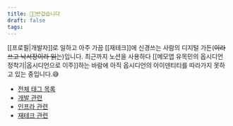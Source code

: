```yaml
---
title: 🖐🏻반갑습니다
draft: false
tags:
---
```

[[프로필|개발자]]로 일하고 아주 가끔 [[재테크]]에 신경쓰는 사람의 디지털 가든(~~이라 쓰고 낙서장이라 읽는~~)입니다. 최근까지 노션을 사용하다 [[메모앱 유목민의 옵시디언 정착기|옵시디언으로 이주]]하는 바람에 아직 옵시디언의 아이덴티티를 따라가지 못하고 있는 중입니다.😅

- [전체 태그 목록](/tags/)
- [개발 관련](/dev)
- [인프라 관련](/infra)
- [재테크 관련](/PersonalFinance/)